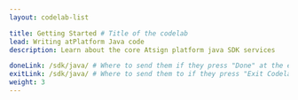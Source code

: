 ```yaml
---
layout: codelab-list

title: Getting Started # Title of the codelab
lead: Writing atPlatform Java code
description: Learn about the core Atsign platform java SDK services

doneLink: /sdk/java/ # Where to send them if they press "Done" at the end of the Codelab
exitLink: /sdk/java/ # Where to send them to if they press "Exit Codelab"
weight: 3
---
```



